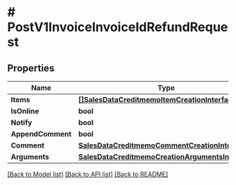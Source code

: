 # # PostV1InvoiceInvoiceIdRefundRequest


## Properties 


Name | Type | Description | Notes
------------ | ------------- | ------------- | -------------
**Items**| [**[]SalesDataCreditmemoItemCreationInterface**](SalesDataCreditmemoItemCreationInterface.md) |   | [optional]
**IsOnline**| **bool** |   | [optional]
**Notify**| **bool** |   | [optional]
**AppendComment**| **bool** |   | [optional]
**Comment**| [**SalesDataCreditmemoCommentCreationInterface**](SalesDataCreditmemoCommentCreationInterface.md) |   | [optional]
**Arguments**| [**SalesDataCreditmemoCreationArgumentsInterface**](SalesDataCreditmemoCreationArgumentsInterface.md) |   | [optional]


[[Back to Model list]](../../README.md#models) [[Back to API list]](../../README.md#endpoints) [[Back to README]](../../README.md)

